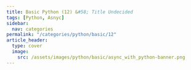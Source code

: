 ```yaml
---
title: Basic Python (12) &#58; Title Undecided
tags: [Python, Asnyc]
sidebar:
  nav: categories
permalink: "/categories/python/basic/12"
article_header:
  type: cover
  image:
    src: /assets/images/python/basic/async_with_python-banner.png
---
```


<!--more -->

<br/>

&nbsp;&nbsp;
